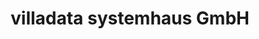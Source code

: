 ---
title: "villadata systemhaus GmbH"
url: /strausberg/villadata-systemhaus-gmbh/
shop: Computer
---